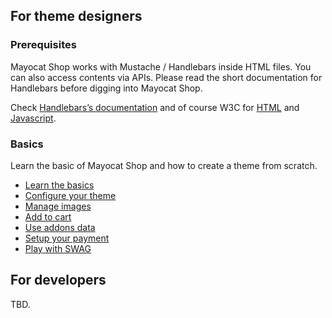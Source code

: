 <!--
  layout: documentation
  title: Documentation
  -->

For theme designers
-------------------

### Prerequisites

Mayocat Shop works with Mustache / Handlebars inside HTML files. You can also access contents via APIs. Please read the short documentation for Handlebars before digging into Mayocat Shop.  <br>

Check <a target="_blank" href="http://handlebarsjs.com/">Handlebars’s documentation</a> and of course W3C for <a target="_blank" href="http://www.w3.org/html/">HTML</a> and <a target="_blank" href="http://www.w3.org/standards/techs/js#w3c_all">Javascript</a>.

### Basics

Learn the basic of Mayocat Shop and how to create a theme from scratch.

- [Learn the basics](/documentation-basics)
- [Configure your theme](/documentation-theme)
- [Manage images](/documentation-images)
- [Add to cart](/documentation-cart)
- [Use addons data](/documentation-addons)
- [Setup your payment](/documentation-payment)
- [Play with SWAG](/documentation-swag)

For developers
--------------

TBD.